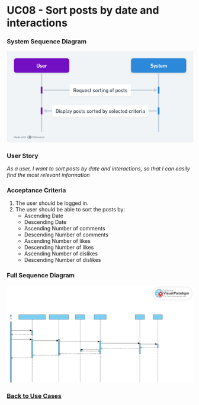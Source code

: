 # UC08 - Sort posts by date and interactions

### System Sequence Diagram

![UC08 SMD](01.Engineering/Sort%20Posts%20by%20Date%20and%20Interactions.png)

### User Story

_As a user, I want to sort posts by date and interactions, so that I can easily find the most relevant information_

### Acceptance Criteria

1. The user should be logged in.
2. The user should be able to sort the posts by:
    - Ascending Date
    - Descending Date
    - Ascending Number of comments
    - Descending Number of comments
    - Ascending Number of likes
    - Descending Number of likes
    - Ascending Number of dislikes
    - Descending Number of dislikes

### Full Sequence Diagram

![UC08 FSD](03.Design/SortPosts-US08.svg)

### [Back to Use Cases](../README.md)